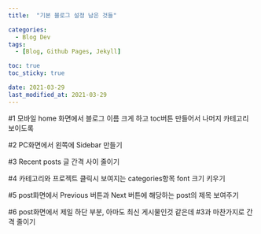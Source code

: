 ```yaml
---
title:  "기본 블로그 설정 남은 것들" 

categories:
  - Blog Dev
tags:
  - [Blog, Github Pages, Jekyll]

toc: true
toc_sticky: true

date: 2021-03-29
last_modified_at: 2021-03-29
---
```


#1
모바일 home 화면에서 블로그 이름 크게 하고
toc버튼 만들어서 나머지 카테고리 보이도록

#2
PC화면에서 왼쪽에 Sidebar 만들기

#3
Recent posts 글 간격 사이 줄이기

#4
카테고리와 프로젝트 클릭시 보여지는 categories항목 font 크기 키우기

#5
post화면에서 Previous 버튼과 Next 버튼에 해당하는 post의 제목 보여주기

#6
post화면에서 제일 하단 부분, 아마도 최신 게시물인것 같은데 #3과 마찬가지로 간격 줄이기


<br>